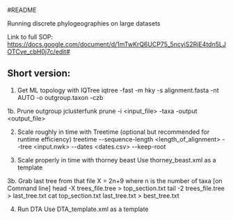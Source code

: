 #README

Running discrete phylogeographies on large datasets

Link to full SOP: https://docs.google.com/document/d/1mTwKrQ6UCP75_5ncyiS2RjE4tdn5LJOTCve_cbH0j7c/edit#

## Short version:

1. Get ML topology with IQTree
iqtree -fast -m hky -s alignment.fasta -nt AUTO -o outgroup.taxon -czb

1b. Prune outgroup
jclusterfunk prune -i <input_file> -taxa <id> -output <output_file>


2. Scale roughly in time with Treetime (optional but recommended for runtime efficiency)
treetime --sequence-length <length_of_alignment> --tree <input.nwk> --dates <dates.csv> --keep-root 

3. Scale properly in time with thorney beast 
Use thorney_beast.xml as a template

3b. Grab last tree from that file
X = 2n+9 where n is the number of taxa
[on Command line]
head -X trees_file.tree > top_section.txt
tail -2 trees_file.tree > last_tree.txt
cat top_section.txt last_tree.txt > best_tree.txt

4. Run DTA
Use DTA_template.xml as a template


